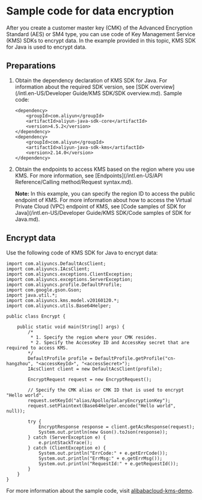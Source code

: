 # Sample code for data encryption

After you create a customer master key \(CMK\) of the Advanced Encryption Standard \(AES\) or SM4 type, you can use code of Key Management Service \(KMS\) SDKs to encrypt data. In the example provided in this topic, KMS SDK for Java is used to encrypt data.

## Preparations

1.  Obtain the dependency declaration of KMS SDK for Java. For information about the required SDK version, see [SDK overview](/intl.en-US/Developer Guide/KMS SDK/SDK overview.md). Sample code:

    ```
    <dependency>
        <groupId>com.aliyun</groupId>
        <artifactId>aliyun-java-sdk-core</artifactId>
        <version>4.5.2</version>
    </dependency>
    <dependency>
        <groupId>com.aliyun</groupId>
        <artifactId>aliyun-java-sdk-kms</artifactId>
        <version>2.14.0</version>
    </dependency>
    ```

2.  Obtain the endpoints to access KMS based on the region where you use KMS. For more information, see [Endpoints](/intl.en-US/API Reference/Calling method/Request syntax.md).

    **Note:** In this example, you can specify the region ID to access the public endpoint of KMS. For more information about how to access the Virtual Private Cloud \(VPC\) endpoint of KMS, see [Code samples of SDK for Java](/intl.en-US/Developer Guide/KMS SDK/Code samples of SDK for Java.md).


## Encrypt data

Use the following code of KMS SDK for Java to encrypt data:

```
import com.aliyuncs.DefaultAcsClient;
import com.aliyuncs.IAcsClient;
import com.aliyuncs.exceptions.ClientException;
import com.aliyuncs.exceptions.ServerException;
import com.aliyuncs.profile.DefaultProfile;
import com.google.gson.Gson;
import java.util.*;
import com.aliyuncs.kms.model.v20160120.*;
import com.aliyuncs.utils.Base64Helper;

public class Encrypt {

    public static void main(String[] args) {
        /* 
         * 1. Specify the region where your CMK resides.
         * 2. Specify the AccessKey ID and AccessKey secret that are required to access KMS.
        */
        DefaultProfile profile = DefaultProfile.getProfile("cn-hangzhou", "<accessKeyId>", "<accessSecret>");
        IAcsClient client = new DefaultAcsClient(profile);

        EncryptRequest request = new EncryptRequest();
        
        // Specify the CMK alias or CMK ID that is used to encrypt "Hello world".
        request.setKeyId("alias/Apollo/SalaryEncryptionKey");
        request.setPlaintext(Base64Helper.encode("Hello world", null));

        try {
            EncryptResponse response = client.getAcsResponse(request);
            System.out.println(new Gson().toJson(response));
        } catch (ServerException e) {
            e.printStackTrace();
        } catch (ClientException e) {
            System.out.println("ErrCode:" + e.getErrCode());
            System.out.println("ErrMsg:" + e.getErrMsg());
            System.out.println("RequestId:" + e.getRequestId());
        }
    }
}
```

For more information about the sample code, visit [alibabacloud-kms-demo](https://github.com/aliyun/alibabacloud-kms-demo).

